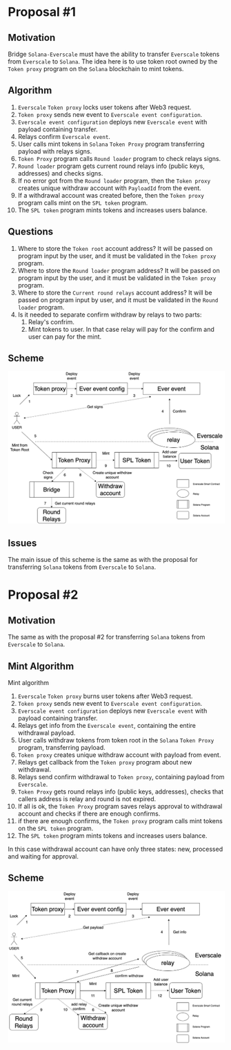 # Proposal #1

## Motivation

Bridge `Solana-Everscale` must have the ability to transfer `Everscale` tokens from `Everscale` to `Solana`. The idea here is
to use token root owned by the `Token proxy` program on the `Solana` blockchain to mint tokens.

## Algorithm

1. `Everscale` `Token proxy` locks user tokens after Web3 request.
2. `Token proxy` sends new event to `Everscale event configuration`.
3. `Everscale event configuration` deploys new `Everscale event` with payload containing transfer.
4. Relays confirm `Everscale event`.
5. User calls mint tokens in `Solana` `Token Proxy` program transferring payload with relays signs.
6. `Token Proxy` program calls `Round loader` program to check relays signs.
7. `Round loader` program gets current round relays info (public keys, addresses) and checks signs.
8. If no error got from the `Round loader` program, then the `Token proxy` creates unique withdraw account with `PayloadId` from the event.
9. If a withdrawal account was created before, then the `Token proxy` program calls mint on the `SPL token` program.
10. The `SPL token` program mints tokens and increases users balance.

## Questions

1. Where to store the `Token root` account address?
It will be passed on program input by the user, and it must be validated in the `Token proxy` program.
2. Where to store the `Round loader` program address?
It will be passed on program input by the user, and it must be validated in the `Token proxy` program.
3. Where to store the `Current round relays` account address?
It will be passed on program input by user, and it must be validated in the `Round loader` program.
4. Is it needed to separate confirm withdraw by relays to two parts:
    1. Relay's confrim.
    2. Mint tokens to user.
   In that case relay will pay for the confirm and user can pay for the mint.


## Scheme

![Ever Solana Ever tokens](../png/ever_solana_ever_tokens.png "Ever Solana Ever tokens")

## Issues

The main issue of this scheme is the same as with the proposal for transferring `Solana` tokens from `Everscale` to `Solana`.

# Proposal #2

## Motivation

The same as with the proposal #2 for transferring `Solana` tokens from `Everscale` to `Solana`.

## Mint Algorithm

Mint algorithm

1. `Everscale` `Token proxy` burns user tokens after Web3 request.
2. `Token proxy` sends new event to `Everscale event configuration`.
3. `Everscale event configuration` deploys new `Everscale event` with payload containing transfer.
4. Relays get info from the `Everscale event`, containing the entire withdrawal payload.
5. User calls withdraw tokens from token root in the `Solana` `Token Proxy` program, transferring payload.
6. `Token proxy` creates unique withdraw account with payload from event.
7. Relays get callback from the `Token proxy` program about new withdrawal.
8. Relays send confirm withdrawal to `Token proxy`, containing payload from `Everscale`.
9. `Token Proxy` gets round relays info (public keys, addresses), checks that callers address is relay and round is not expired.
10. If all is ok, the `Token Proxy` program saves relays approval to withdrawal account and checks if there are enough confirms. 
11. if there are enough confirms, the `Token proxy` program calls mint tokens on the `SPL token` program.
12. The `SPL token` program mints tokens and increases users balance.

In this case withdrawal account can have only three states: new, processed and waiting for approval.

## Scheme

![Ever Solana Ever tokens 2](../png/ever_solana_ever_tokens_2.png "Ever Solana Ever tokens 2")